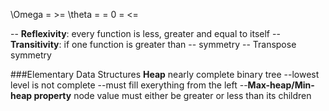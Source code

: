 \Omega = >= 
\theta = = 
0 = <= 

-- **Reflexivity**: every function is less, greater and equal to itself
-- **Transitivity**: if one function is greater than 
-- symmetry
-- Transpose symmetry

###Elementary Data Structures
**Heap**
nearly complete binary tree
--lowest level is not complete
--must fill exerything from the left
--**Max-heap/Min-heap property** node value must either be greater or less than its children
